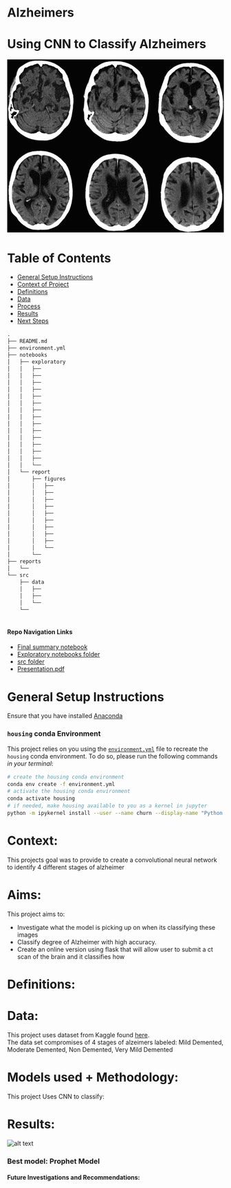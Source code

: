 # Alzheimers



# Using CNN to Classify Alzheimers
![alt text](/notebooks/report/figures/readmepic1.jpg)

# Table of Contents

<!--ts-->
 * [General Setup Instructions](https://github.com/howen7/Alzeimers#general-setup-instructions)
 * [Context of Project](https://github.com/howen7/Alzeimers#Context)
 * [Definitions](https://github.com/howen7/Alzeimersw#Definitions)
 * [Data](https://github.com/howen7/Alzeimers#Data)
 * [Process](https://github.com/howen7/Alzeimersmodels-used--methodology)
 * [Results](https://github.com/howen7/Alzeimers#Results)
 * [Next Steps](https://github.com/howen7/Alzeimers#Future-Investigations-and-Recommendations)
<!--te-->

```
.
├── README.md     
├── environment.yml
├── notebooks
│   ├── exploratory
│   │   ├── 
│   │   ├── 
│   │   ├── 
│   │   ├── 
│   │   ├── 
│   │   ├── 
│   │   ├── 
│   │   ├──
│   │   ├── 
│   │   ├── 
│   │   ├── 
│   │   ├── 
│   │   ├──
│   │   ├──
│   │   └── 
│   └── report
│       ├── figures
│       │   ├── 
│       │   ├── 
│       │   ├── 
│       │   ├── 
│       │   ├── 
│       │   ├── 
│       │   ├── 
│       │   ├──
│       │   ├──
│       │   └── 
│       └── 
├── reports
│   └── 
└── src
    ├── data
    │   ├── 
    │   ├── 
    │   └── 
    └──
    

```
#### Repo Navigation Links 
 - [Final summary notebook](https://github.com/howen7/Alzeimerstree/main/notebooks/report/final_notebook.ipynb)
 - [Exploratory notebooks folder](https://github.com/howen7/Alzeimers/tree/main/notebooks/exploratory)
 - [src folder](https://github.com/howen7/Alzeimerstree/main/src)
 - [Presentation.pdf](https://github.com/howen7/Alzeimerstree/main/reports)
 
# General Setup Instructions 

Ensure that you have installed [Anaconda](https://docs.anaconda.com/anaconda/install/) 

### `housing` conda Environment

This project relies on you using the [`environment.yml`](environment.yml) file to recreate the `housing` conda environment. To do so, please run the following commands *in your terminal*:
```bash
# create the housing conda environment
conda env create -f environment.yml
# activate the housing conda environment
conda activate housing
# if needed, make housing available to you as a kernel in jupyter
python -m ipykernel install --user --name churn --display-name "Python 3 (alzeimers)"
```
# Context:

This projects goal was to provide to create a convolutional neural network to identify 4 different stages of alzheimer

# Aims:

This project aims to:<br>

- Investigate what the model is picking up on when its classifying these images<br>
- Classify degree of Alzheimer with high accuracy.<br>
- Create an online version using flask that will allow user to submit a ct scan of the brain and it classifies how <br>
    
# Definitions:



# Data:

This project uses dataset from Kaggle found [here](https://www.kaggle.com/tourist55/alzheimers-dataset-4-class-of-images).<br>
The data set compromises of 4 stages of alzeimers labeled: Mild Demented, Moderate Demented, Non Demented, Very Mild Demented


# Models used + Methodology:

This project Uses CNN to classify:<br>



    
# Results:
![alt text](/notebooks/report/figures/Model_performance.png)


### Best model: Prophet Model



#### Future Investigations and Recommendations:

